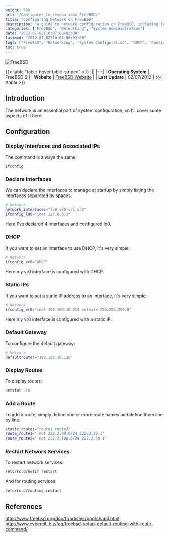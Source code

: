 ```yaml
---
weight: 999
url: "/Configurer_le_réseau_sous_FreeBSD/"
title: "Configuring Network on FreeBSD"
description: "A guide to network configuration on FreeBSD, including interface configuration, static IP settings, DHCP, routing, and more"
categories: ["FreeBSD", "Networking", "System Administration"]
date: "2012-07-02T10:07:00+02:00"
lastmod: "2012-07-02T10:07:00+02:00"
tags: ["FreeBSD", "Networking", "System Configuration", "DHCP", "Routing"]
toc: true
---
```


![FreeBSD](/images/poweredbyfreebsd.avif)

{{< table "table-hover table-striped" >}}
|||
|-|-|
| **Operating System** | FreeBSD 9 |
| **Website** | [FreeBSD Website](https://www.freebsd.org) |
| **Last Update** | 02/07/2012 |
{{< /table >}}

## Introduction

The network is an essential part of system configuration, so I'll cover some aspects of it here.

## Configuration

### Display Interfaces and Associated IPs

The command is always the same:

```bash
ifconfig
```

### Declare Interfaces

We can declare the interfaces to manage at startup by simply listing the interfaces separated by spaces:

```bash
# Network
network_interfaces="lo0 vr0 vr1 vr2"
ifconfig_lo0="inet 127.0.0.1"
```

Here I've declared 4 interfaces and configured lo0.

### DHCP

If you want to set an interface to use DHCP, it's very simple:

```bash
# Network
ifconfig_vr0="DHCP"
```

Here my vr0 interface is configured with DHCP.

### Static IPs

If you want to set a static IP address to an interface, it's very simple:

```bash
# Network
ifconfig_vr0="inet 192.168.10.254 netmask 255.255.255.0"
```

Here my vr0 interface is configured with a static IP.

### Default Gateway

To configure the default gateway:

```bash
# Network
defaultrouter="192.168.10.138"
```

### Display Routes

To display routes:

```bash
netstat -rn
```

### Add a Route

To add a route, simply define one or more route names and define them line by line:

```bash
static_routes="route1 route2"
route_route1="-net 222.2.90.0/24 222.2.30.1"
route_route2="-net 222.2.100.0/24 222.2.30.1"
```

### Restart Network Services

To restart network services:

```bash
/etc/rc.d/netif restart
```

And for routing services:

```bash
/etc/rc.d/routing restart
```

## References

http://www.freebsd.org/doc/fr/articles/ppp/chap3.html  
http://www.cyberciti.biz/faq/freebsd-setup-default-routing-with-route-command/
